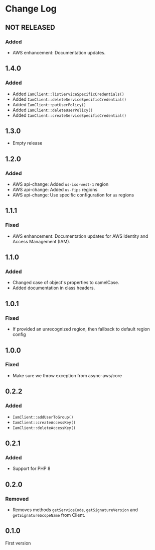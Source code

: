 # Change Log

## NOT RELEASED

### Added

- AWS enhancement: Documentation updates.

## 1.4.0

### Added

- Added `IamClient::listServiceSpecificCredentials()`
- Added `IamClient::deleteServiceSpecificCredential()`
- Added `IamClient::putUserPolicy()`
- Added `IamClient::deleteUserPolicy()`
- Added `IamClient::createServiceSpecificCredential()`

## 1.3.0

- Empty release

## 1.2.0

### Added

- AWS api-change: Added `us-iso-west-1` region
- AWS api-change: Added `us-fips` regions
- AWS api-change: Use specific configuration for `us` regions

## 1.1.1

### Fixed

- AWS enhancement: Documentation updates for AWS Identity and Access Management (IAM).

## 1.1.0

### Added

- Changed case of object's properties to camelCase.
- Added documentation in class headers.

## 1.0.1

### Fixed

- If provided an unrecognized region, then fallback to default region config

## 1.0.0

### Fixed

- Make sure we throw exception from async-aws/core

## 0.2.2

### Added

- `IamClient::addUserToGroup()`
- `IamClient::createAccessKey()`
- `IamClient::deleteAccessKey()`

## 0.2.1

### Added

- Support for PHP 8

## 0.2.0

### Removed

- Removes methods `getServiceCode`, `getSignatureVersion` and `getSignatureScopeName` from Client.

## 0.1.0

First version

